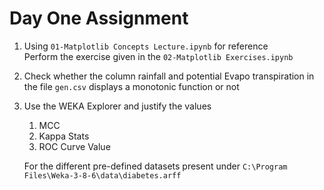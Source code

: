 # Day One Assignment

1. Using `01-Matplotlib Concepts Lecture.ipynb` for reference      <br>
Perform the exercise given in the `02-Matplotlib Exercises.ipynb`

2. Check whether the column rainfall and potential Evapo transpiration in the file `gen.csv` displays a monotonic function or not
3. Use the WEKA Explorer and justify the values 
    1. MCC
    2. Kappa Stats
    3. ROC Curve Value
    
    For the different pre-defined datasets present under `C:\Program Files\Weka-3-8-6\data\diabetes.arff`
